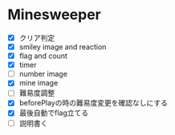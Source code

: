 # Minesweeper
- [x] クリア判定
- [x] smiley image and reaction
- [x] flag and count
- [x] timer
- [ ] number image
- [x] mine image
- [ ] 難易度調整
- [x] beforePlayの時の難易度変更を確認なしにする
- [x] 最後自動でflag立てる
- [ ] 説明書く

